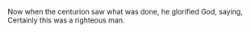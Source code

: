 Now when the centurion saw what was done, he glorified God, saying, Certainly this was a righteous man.
